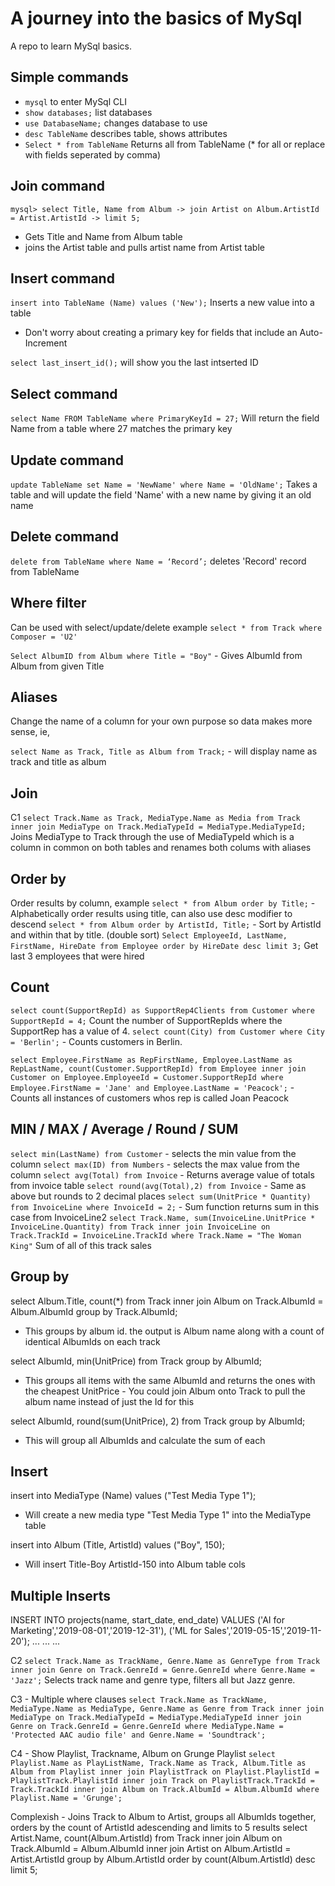# A journey into the basics of MySql

A repo to learn MySql basics.

## Simple commands

* `mysql` to enter MySql CLI
* `show databases;` list databases
* `use DatabaseName;` changes database to use
* `desc TableName` describes table, shows attributes
* `Select * from TableName` Returns all from TableName (* for all or replace with fields seperated by comma)

## Join command
`mysql> select Title, Name from Album
    -> join Artist on Album.ArtistId = Artist.ArtistId
    -> limit 5;`

* Gets Title and Name from Album table
* joins the Artist table and pulls artist name from Artist table

## Insert command
`insert into TableName (Name) values ('New');` Inserts a new value into a table

* Don't worry about creating a primary key for fields that include an Auto-Increment 

`select last_insert_id();` will show you the last intserted ID

## Select command
`select Name FROM TableName where PrimaryKeyId = 27;` Will return the field Name from a table where 27 matches the primary key


## Update command
`update TableName set Name = 'NewName' where Name = 'OldName';` Takes a table and will update the field 'Name' with a new name by giving it an old name

## Delete command
`delete from TableName where Name = ‘Record’;` deletes 'Record' record from TableName

## Where filter
Can be used with select/update/delete example
`select * from Track where Composer = 'U2'`

`Select AlbumID from Album where Title = "Boy"` - Gives AlbumId from Album from given Title


## Aliases
Change the name of a column for your own purpose so data makes more sense, ie,

`select Name as Track, Title as Album from Track;` - will display name as track and title as album

## Join
C1
`select Track.Name as Track, MediaType.Name as Media from Track inner join MediaType on Track.MediaTypeId = MediaType.MediaTypeId;`
Joins MediaType to Track through the use of MediaTypeId which is a column in common on both tables and renames both colums with aliases

## Order by
Order results by column, example
`select * from Album order by Title;` - Alphabetically order results using title, can also use desc modifier to descend
`select * from Album order by ArtistId, Title;` - Sort by ArtistId and within that by title. (double sort)
`Select EmployeeId, LastName, FirstName, HireDate from Employee order by HireDate desc limit 3;` Get last 3 employees that were hired

## Count
`select count(SupportRepId) as SupportRep4Clients from Customer where SupportRepId = 4;` Count the number of SupportRepIds where the SupportRep has a value of 4.
`select count(City) from Customer where City = 'Berlin';` - Counts customers in Berlin.

`select Employee.FirstName as RepFirstName, Employee.LastName as RepLastName, count(Customer.SupportRepId) from Employee inner join Customer on Employee.EmployeeId = Customer.SupportRepId where Employee.FirstName = 'Jane' and Employee.LastName = 'Peacock';` - Counts all instances of customers whos rep is called Joan Peacock

## MIN / MAX / Average / Round / SUM
`select min(LastName) from Customer` - selects the min value from the column
`select max(ID) from Numbers` - selects the max value from the column
`select avg(Total) from Invoice` - Returns average value of totals from invoice table
`select round(avg(Total),2) from Invoice` - Same as above but rounds to 2 decimal places
`select sum(UnitPrice * Quantity) from InvoiceLine where InvoiceId = 2;` - Sum function returns sum in this case from InvoiceLine2
`select Track.Name, sum(InvoiceLine.UnitPrice * InvoiceLine.Quantity) from Track inner join InvoiceLine on Track.TrackId = InvoiceLine.TrackId where Track.Name = "The Woman King"` Sum of all of this track sales

## Group by
select Album.Title, count(*) from Track
inner join Album on Track.AlbumId = Album.AlbumId
group by Track.AlbumId;

* This groups by album id. the output is Album name along with a count of identical AlbumIds on each track

select AlbumId, min(UnitPrice) from Track
group by AlbumId;

* This groups all items with the same AlbumId and returns the ones with the cheapest UnitPrice - You could join Album onto Track to pull the album name instead of just the Id for this

select AlbumId, round(sum(UnitPrice), 2) from Track
group by AlbumId;

* This will group all AlbumIds and calculate the sum of each

## Insert
insert into MediaType (Name) values ("Test Media Type 1");
- Will create a new media type "Test Media Type 1" into the MediaType table

insert into Album (Title, ArtistId)
values ("Boy", 150);
- Will insert Title-Boy ArtistId-150 into Album table cols

## Multiple Inserts
INSERT INTO 
	projects(name, start_date, end_date)
VALUES
	('AI for Marketing','2019-08-01','2019-12-31'),
	('ML for Sales','2019-05-15','2019-11-20');
    ...
    ...
    ...
    


C2
`select Track.Name as TrackName, Genre.Name as GenreType from Track inner join Genre on Track.GenreId = Genre.GenreId where Genre.Name = 'Jazz';`
Selects track name and genre type, filters all but Jazz genre.

C3 - Multiple where clauses
`select Track.Name as TrackName, MediaType.Name as MediaType, Genre.Name as Genre from Track inner join MediaType on Track.MediaTypeId = MediaType.MediaTypeId inner join Genre on Track.GenreId = Genre.GenreId where MediaType.Name = 'Protected AAC audio file' and Genre.Name = 'Soundtrack';`

C4 - Show Playlist, Trackname, Album on Grunge Playlist
`select Playlist.Name as PlayListName, Track.Name as Track, Album.Title as Album from Playlist inner join PlaylistTrack on Playlist.PlaylistId = PlaylistTrack.PlaylistId inner join Track on PlaylistTrack.TrackId = Track.TrackId inner join Album on Track.AlbumId = Album.AlbumId where Playlist.Name = 'Grunge';`

Complexish - Joins Track to Album to Artist, groups all AlbumIds together, orders by the count of ArtistId adescending and limits to 5 results
select Artist.Name, count(Album.ArtistId) from Track
inner join Album on Track.AlbumId = Album.AlbumId
inner join Artist on Album.ArtistId = Artist.ArtistId
group by Album.ArtistId 
order by count(Album.ArtistId) desc
limit 5;
